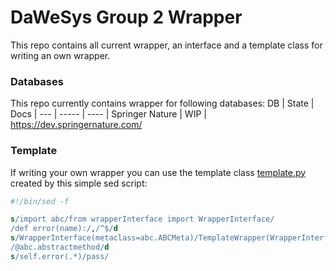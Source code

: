 # DaWeSys Group 2 Wrapper
This repo contains all current wrapper, an interface and a template class for writing an own wrapper.

### Databases
This repo currently contains wrapper for following databases:
DB  | State | Docs |
--- | ----- | ---- |
Springer Nature | WIP | <https://dev.springernature.com/>

### Template
If writing your own wrapper you can use the template class [template.py](template.py) created by this simple sed script:
```sed
#!/bin/sed -f

s/import abc/from wrapperInterface import WrapperInterface/
/def error(name):/,/^$/d
s/WrapperInterface(metaclass=abc.ABCMeta)/TemplateWrapper(WrapperInterface)/
/@abc.abstractmethod/d
s/self.error(.*)/pass/
```
